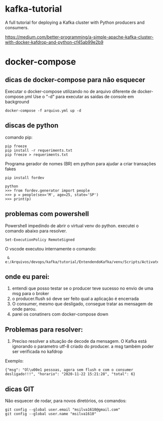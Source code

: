 # kafka-tutorial

A full tutorial for deploying a Kafka cluster with Python producers and consumers.

https://medium.com/better-programming/a-simple-apache-kafka-cluster-with-docker-kafdrop-and-python-cf45ab99e2b9


# docker-compose
## dicas de docker-compose para não esquecer

Executar o docker-compose utilizando no de arquivo diferente de docker-compose.yml
Use o "-d" para executar as saidas de console em background


```
docker-compose -f arquivo.yml up -d
```
## discas de python

comando pip:

```
pip freeze
pip install -r requeriments.txt
pip freeze > requeriments.txt
```

Programa gerador de nomes (BR) em python para ajudar a criar transações fakes

```
pip install fordev

python
>>> from fordev.generator import people
>>> p = people(sex='M', age=25, state='SP')
>>> print(p)
```

## problemas com powershell

Powershell impedindo de abrir o virtual venv do python. executei o comando abaixo para resolver.

```
Set-ExecutionPolicy RemoteSigned

```
O vscode executou internamente o comando: 


```
 & e:/Arquivos/devops/kafka/tutorial/EntendendoKafka/venv/Scripts/Activate.ps1
```

## onde eu parei:

1. entendi que posso testar se o producer teve sucesso no envio de uma msg para o broker
2. o producer.flush só deve ser feito qual a aplicação é encerrada
3. O consumer, mesmo que desligado, consegue tratar as mensagem de onde parou.
4. parei os conatiners com docker-compose down

## Problemas para resolver:

1. Preciso resolver a situação de decode da mensagem. O Kafka está ignorando o parametro utf-8 criado do producer. a msg também poder ser verificada no kafdrop

Exemplo:
```
{"msg": "Ol\u00e1 pessoas, agora sem flush e com o consumer desligado!!!", "horario": "2020-11-22 15:21:28", "total": 6}
```

## dicas GIT

Não esquecer de rodar, para novos diretórios, os comandos:

```
git config --global user.email "msilva1610@gmail.com"
git config --global user.name "msilva1610"
```
